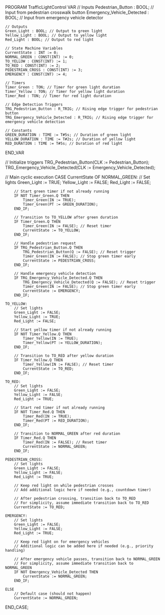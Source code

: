 PROGRAM TrafficLightControl
VAR
    // Inputs
    Pedestrian_Button : BOOL; // Input from pedestrian crosswalk button
    Emergency_Vehicle_Detected : BOOL; // Input from emergency vehicle detector

    // Outputs
    Green_Light : BOOL; // Output to green light
    Yellow_Light : BOOL; // Output to yellow light
    Red_Light : BOOL; // Output to red light

    // State Machine Variables
    CurrentState : INT := 0;
    NORMAL_GREEN : CONST(INT) := 0;
    TO_YELLOW : CONST(INT) := 1;
    TO_RED : CONST(INT) := 2;
    PEDESTRIAN_CROSS : CONST(INT) := 3;
    EMERGENCY : CONST(INT) := 4;

    // Timers
    Timer_Green : TON; // Timer for green light duration
    Timer_Yellow : TON; // Timer for yellow light duration
    Timer_Red : TON; // Timer for red light duration

    // Edge Detection Triggers
    TRG_Pedestrian_Button : R_TRIG; // Rising edge trigger for pedestrian button
    TRG_Emergency_Vehicle_Detected : R_TRIG; // Rising edge trigger for emergency vehicle detection

    // Constants
    GREEN_DURATION : TIME := T#5s; // Duration of green light
    YELLOW_DURATION : TIME := T#2s; // Duration of yellow light
    RED_DURATION : TIME := T#5s; // Duration of red light
END_VAR

// Initialize triggers
TRG_Pedestrian_Button(CLK := Pedestrian_Button);
TRG_Emergency_Vehicle_Detected(CLK := Emergency_Vehicle_Detected);

// Main cyclic execution
CASE CurrentState OF
    NORMAL_GREEN:
        // Set lights
        Green_Light := TRUE;
        Yellow_Light := FALSE;
        Red_Light := FALSE;

        // Start green timer if not already running
        IF NOT Timer_Green.Q THEN
            Timer_Green(IN := TRUE);
            Timer_Green(PT := GREEN_DURATION);
        END_IF;

        // Transition to TO_YELLOW after green duration
        IF Timer_Green.Q THEN
            Timer_Green(IN := FALSE); // Reset timer
            CurrentState := TO_YELLOW;
        END_IF;

        // Handle pedestrian request
        IF TRG_Pedestrian_Button.Q THEN
            TRG_Pedestrian_Button(Q := FALSE); // Reset trigger
            Timer_Green(IN := FALSE); // Stop green timer early
            CurrentState := PEDESTRIAN_CROSS;
        END_IF;

        // Handle emergency vehicle detection
        IF TRG_Emergency_Vehicle_Detected.Q THEN
            TRG_Emergency_Vehicle_Detected(Q := FALSE); // Reset trigger
            Timer_Green(IN := FALSE); // Stop green timer early
            CurrentState := EMERGENCY;
        END_IF;

    TO_YELLOW:
        // Set lights
        Green_Light := FALSE;
        Yellow_Light := TRUE;
        Red_Light := FALSE;

        // Start yellow timer if not already running
        IF NOT Timer_Yellow.Q THEN
            Timer_Yellow(IN := TRUE);
            Timer_Yellow(PT := YELLOW_DURATION);
        END_IF;

        // Transition to TO_RED after yellow duration
        IF Timer_Yellow.Q THEN
            Timer_Yellow(IN := FALSE); // Reset timer
            CurrentState := TO_RED;
        END_IF;

    TO_RED:
        // Set lights
        Green_Light := FALSE;
        Yellow_Light := FALSE;
        Red_Light := TRUE;

        // Start red timer if not already running
        IF NOT Timer_Red.Q THEN
            Timer_Red(IN := TRUE);
            Timer_Red(PT := RED_DURATION);
        END_IF;

        // Transition to NORMAL_GREEN after red duration
        IF Timer_Red.Q THEN
            Timer_Red(IN := FALSE); // Reset timer
            CurrentState := NORMAL_GREEN;
        END_IF;

    PEDESTRIAN_CROSS:
        // Set lights
        Green_Light := FALSE;
        Yellow_Light := FALSE;
        Red_Light := TRUE;

        // Keep red light on while pedestrian crosses
        // Add additional logic here if needed (e.g., countdown timer)

        // After pedestrian crossing, transition back to TO_RED
        // For simplicity, assume immediate transition back to TO_RED
        CurrentState := TO_RED;

    EMERGENCY:
        // Set lights
        Green_Light := FALSE;
        Yellow_Light := FALSE;
        Red_Light := TRUE;

        // Keep red light on for emergency vehicles
        // Additional logic can be added here if needed (e.g., priority handling)

        // After emergency vehicle passes, transition back to NORMAL_GREEN
        // For simplicity, assume immediate transition back to NORMAL_GREEN
        IF NOT Emergency_Vehicle_Detected THEN
            CurrentState := NORMAL_GREEN;
        END_IF;

    ELSE
        // Default case (should not happen)
        CurrentState := NORMAL_GREEN;
END_CASE;

